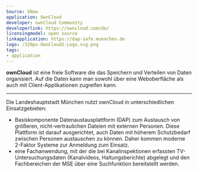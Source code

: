 ```yaml
---
Source: SNow
application: OwnCloud
developer: ownCloud Community
developerlink: https://owncloud.com/de/
licensingmodel: open source
linkapplication: https://dap-safe.muenchen.de
logo: /320px-OwnCloud2-Logo.svg.png
tags:
- application
---
```

__ownCloud__ ist eine freie Software die das Speichern und Verteilen von Daten organisiert.
Auf die Daten kann man sowohl über eine Weboberfläche als auch mit Client-Applikationen zugreifen kann. 


---


Die Landeshauptstadt München nutzt ownCloud in unterschiedlichen Einsatzgebieten:

* Basiskomponente Datenaustausplattform (DAP) zum Austausch von größeren, nicht-vertraulichen Dateien mit externen Personen.
Diese Plattform ist darauf ausgerichtet, auch Daten mit höherem Schutzbedarf zwischen Personen austauschen zu können. Daher kommen moderne 2-Faktor Systeme zur Anmeldung zum Einsatz.
* eine Fachanwendung, mit der die bei Kanalinspektionen erfassten TV-Untersuchungsdaten (Kanalvideos, Haltungsberichte) abgelegt und den Fachbereichen der MSE über eine Suchfunktion bereitstellt werden.
